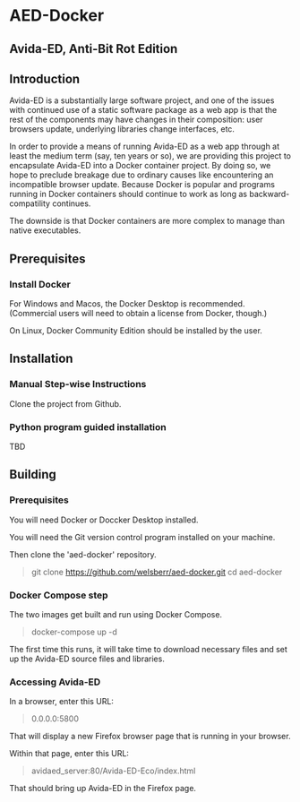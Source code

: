 # AED-Docker #

## Avida-ED, Anti-Bit Rot Edition

## Introduction

Avida-ED is a substantially large software project, and  one of the
issues with continued use of a static software package as a web app
is that the rest of the components may have changes in their
composition: user browsers update, underlying libraries change
interfaces, etc.

In order to provide a means of running Avida-ED as a web app through at
least the medium term (say, ten years or so), we are providing this
project to encapsulate Avida-ED into a Docker container project.
By doing so, we hope to preclude breakage due to ordinary causes
like encountering an incompatible browser update. Because Docker is popular
and programs running in Docker containers should continue to work as
long as backward-compatility continues.

The downside is that Docker containers are more complex to manage
than native executables.

## Prerequisites

### Install Docker

For Windows and Macos, the Docker Desktop is recommended. (Commercial users
will need to obtain a license from Docker, though.)

On Linux, Docker Community Edition should be installed by the user.


## Installation

### Manual Step-wise Instructions

Clone the project from Github.




### Python program guided installation

TBD

## Building

### Prerequisites

You will need Docker or Doccker Desktop installed.

You will need the Git version control program installed on your machine.

Then clone the 'aed-docker' repository.

> git clone https://github.com/welsberr/aed-docker.git
> cd aed-docker

### Docker Compose step

The two images get built and run using Docker Compose.

> docker-compose up -d

The first time this runs, it will take time to download necessary
files and set up the Avida-ED source files and libraries.

### Accessing Avida-ED

In a browser, enter this URL:

> 0.0.0.0:5800

That will display a new Firefox browser page that is running in your
browser.

Within that page, enter this URL:

> avidaed_server:80/Avida-ED-Eco/index.html


That should bring up Avida-ED in the Firefox page.






